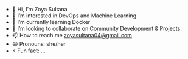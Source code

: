 - 👋 Hi, I’m Zoya Sultana
- 👀 I’m interested in DevOps and Machine Learning
- 🌱 I’m currently learning Docker
- 💞️ I’m looking to collaborate on Community Development & Projects.
- 📫 How to reach me zoyasultana04@gmail.com
- 😄 Pronouns: she/her
- ⚡ Fun fact: ...

<!---
Zoyasultana4/Zoyasultana4 is a ✨ special ✨ repository because its `README.md` (this file) appears on your GitHub profile.
You can click the Preview link to take a look at your changes.
--->
